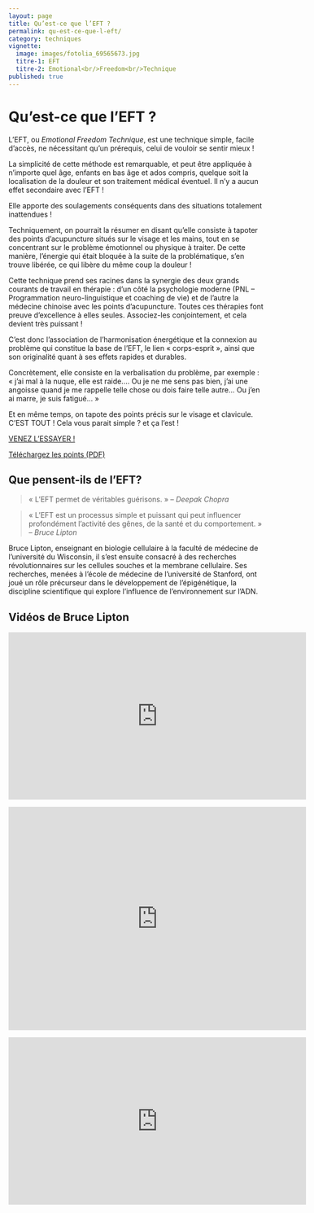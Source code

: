 ```yaml
---
layout: page
title: Qu’est-ce que l’EFT ?
permalink: qu-est-ce-que-l-eft/
category: techniques
vignette:
  image: images/fotolia_69565673.jpg
  titre-1: EFT
  titre-2: Emotional<br/>Freedom<br/>Technique
published: true
---
```


# Qu’est-ce que l’EFT ?

L’EFT, ou *Emotional Freedom Technique*, est une technique simple, facile d’accès, ne nécessitant qu’un prérequis, celui de vouloir se sentir mieux !

La simplicité de cette méthode est remarquable, et peut être appliquée à n’importe quel âge, enfants en bas âge et ados compris, quelque soit la localisation de la douleur et son traitement médical éventuel. Il n’y a aucun effet secondaire avec l’EFT !

Elle apporte des soulagements conséquents dans des situations totalement inattendues !

Techniquement, on pourrait la résumer en disant qu’elle consiste à tapoter des points d’acupuncture situés sur le visage et les mains, tout en se concentrant sur le problème émotionnel ou physique à traiter. De cette manière, l’énergie qui était bloquée à la suite de la problématique, s’en trouve libérée, ce qui libère du même coup la douleur !

Cette technique prend ses racines dans la synergie des deux grands courants de travail en thérapie : d’un côté la psychologie moderne (PNL – Programmation neuro-linguistique et coaching de vie) et de l’autre la médecine chinoise avec les points d’acupuncture. Toutes ces thérapies font preuve d’excellence à elles seules. Associez-les conjointement, et cela devient très puissant !

C’est donc l’association de l’harmonisation énergétique et la connexion au problème qui constitue la base de l’EFT, le lien « corps-esprit », ainsi que son originalité quant à ses effets rapides et durables.

Concrètement, elle consiste en la verbalisation du problème, par exemple : « j’ai mal à la nuque, elle est raide.... Ou je ne me sens pas bien, j’ai une angoisse quand je me rappelle  telle chose ou dois faire telle autre... Ou j’en ai marre, je suis fatigué... »

Et en même temps, on tapote des points précis sur le visage et clavicule. C’EST TOUT ! Cela vous parait simple ? et ça l’est !

[VENEZ L’ESSAYER !](../dates/)

[Téléchargez les points (PDF)](../fichiers/points-eft.pdf)



## Que pensent-ils de l’EFT?

> « L’EFT permet de véritables guérisons. »
– *Deepak Chopra*

> « L’EFT est un processus simple et puissant qui peut influencer profondément l’activité des gênes, de la santé et du comportement. »
– *Bruce Lipton*

Bruce Lipton, enseignant en biologie cellulaire à la faculté de médecine de l’université du Wisconsin, il s’est ensuite consacré à des recherches révolutionnaires sur les cellules souches et la membrane cellulaire. Ses recherches, menées à l’école de médecine de l’université de Stanford, ont joué un rôle précurseur dans le développement de l’épigénétique, la discipline scientifique qui explore l’influence de l’environnement sur l’ADN.



## Vidéos de Bruce Lipton

<p><iframe width="585" height="329" src="https://www.youtube.com/embed/PCYPKsI4xNQ" frameborder="0" allowfullscreen></iframe></p>

<p><iframe width="585" height="439" src="https://www.youtube.com/embed/eaWLQPvmnHw" frameborder="0" allowfullscreen></iframe></p>

<p><iframe width="585" height="329" src="https://www.youtube.com/embed/LjKhwlq7n-U" frameborder="0" allowfullscreen></iframe></p>
